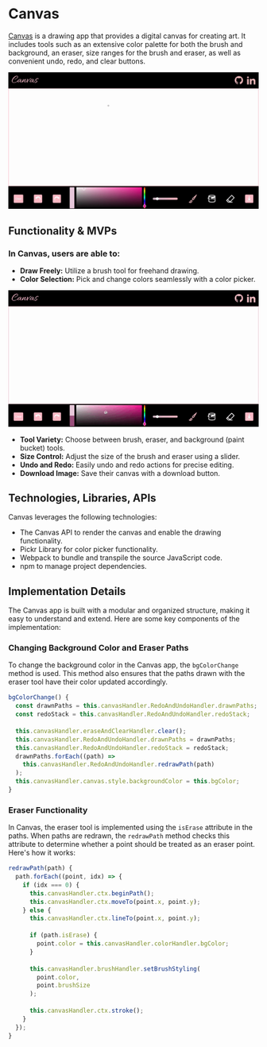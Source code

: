 # Canvas

[Canvas](https://claudiaaziz.github.io/canvas/) is a drawing app that provides a digital canvas for creating art. It includes tools such as an extensive color palette for both the brush and background, an eraser, size ranges for the brush and eraser, as well as convenient undo, redo, and clear buttons.

![Canvas Interface](./assets/readme/freehand-drawing.gif)

## Functionality & MVPs

### In Canvas, users are able to:
- **Draw Freely:** Utilize a brush tool for freehand drawing.
- **Color Selection:** Pick and change colors seamlessly with a color picker.

![Color Selection](./assets/readme/color-selection.gif)
- **Tool Variety:** Choose between brush, eraser, and background (paint bucket) tools.
- **Size Control:** Adjust the size of the brush and eraser using a slider.
- **Undo and Redo:** Easily undo and redo actions for precise editing.
- **Download Image:** Save their canvas with a download button.

## Technologies, Libraries, APIs
Canvas leverages the following technologies:
- The Canvas API to render the canvas and enable the drawing functionality.
- Pickr Library for color picker functionality.
- Webpack to bundle and transpile the source JavaScript code.
- npm to manage project dependencies.

## Implementation Details

The Canvas app is built with a modular and organized structure, making it easy to understand and extend. Here are some key components of the implementation:

### Changing Background Color and Eraser Paths

To change the background color in the Canvas app, the `bgColorChange` method is used. This method also ensures that the paths drawn with the eraser tool have their color updated accordingly.

```javascript
bgColorChange() {
  const drawnPaths = this.canvasHandler.RedoAndUndoHandler.drawnPaths;
  const redoStack = this.canvasHandler.RedoAndUndoHandler.redoStack;

  this.canvasHandler.eraseAndClearHandler.clear();
  this.canvasHandler.RedoAndUndoHandler.drawnPaths = drawnPaths;
  this.canvasHandler.RedoAndUndoHandler.redoStack = redoStack;
  drawnPaths.forEach((path) =>
    this.canvasHandler.RedoAndUndoHandler.redrawPath(path)
  );
  this.canvasHandler.canvas.style.backgroundColor = this.bgColor;
}
```

### Eraser Functionality

In Canvas, the eraser tool is implemented using the `isErase` attribute in the paths. When paths are redrawn, the `redrawPath` method checks this attribute to determine whether a point should be treated as an eraser point. Here's how it works:

```javascript
redrawPath(path) {
  path.forEach((point, idx) => {
    if (idx === 0) {
      this.canvasHandler.ctx.beginPath();
      this.canvasHandler.ctx.moveTo(point.x, point.y);
    } else {
      this.canvasHandler.ctx.lineTo(point.x, point.y);

      if (path.isErase) {
        point.color = this.canvasHandler.colorHandler.bgColor;
      }

      this.canvasHandler.brushHandler.setBrushStyling(
        point.color,
        point.brushSize
      );

      this.canvasHandler.ctx.stroke();
    }
  });
}
```


